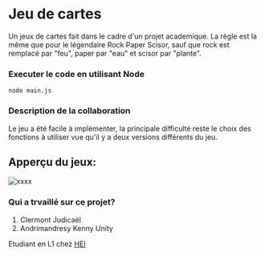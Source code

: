 # Jeu de cartes 

Un jeux de cartes fait dans le cadre d'un projet academique. La règle est la même que pour le légendaire Rock Paper Scisor, sauf que rock est remplacé par "feu", paper par "eau" et scisor par "plante".

### Executer le code en utilisant Node
``` 
node main.js
```

### Description de la collaboration

Le jeu a été facile à implémenter, la principale difficulté reste le choix des fonctions à utiliser vue qu'il y a deux versions différents du jeu.

## Apperçu du jeux:

![xxxx](https://github.com/ClermontJudicael/JEUX-DE-CARTE-HEI/assets/135115381/031db122-242c-4d2c-bbaf-df18491e9d59)


### Qui a trvaillé sur ce projet?
1) Clermont Judicaël
2) Andrimandresy Kenny Unity 

Etudiant en L1 chez [HEI](https://hei.school/)
